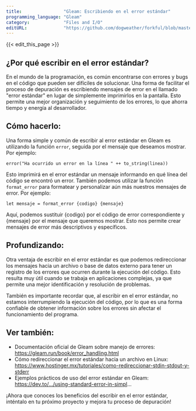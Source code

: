 ```yaml
---
title:                "Gleam: Escribiendo en el error estándar"
programming_language: "Gleam"
category:             "Files and I/O"
editURL:              "https://github.com/dogweather/forkful/blob/master/content/es/gleam/writing-to-standard-error.md"
---
```


{{< edit_this_page >}}

## ¿Por qué escribir en el error estándar?

En el mundo de la programación, es común encontrarse con errores y bugs en el código que pueden ser difíciles de solucionar. Una forma de facilitar el proceso de depuración es escribiendo mensajes de error en el llamado "error estándar" en lugar de simplemente imprimirlos en la pantalla. Esto permite una mejor organización y seguimiento de los errores, lo que ahorra tiempo y energía al desarrollador.

## Cómo hacerlo:

Una forma simple y común de escribir al error estándar en Gleam es utilizando la función `error`, seguida por el mensaje que deseamos mostrar. Por ejemplo:

```Gleam
error("Ha ocurrido un error en la línea " ++ to_string(linea))
```

Esto imprimirá en el error estándar un mensaje informando en qué línea del código se encontró un error. También podemos utilizar la función `format_error` para formatear y personalizar aún más nuestros mensajes de error. Por ejemplo:

```Gleam
let mensaje = format_error {codigo} {mensaje}
```

Aquí, podemos sustituir {codigo} por el código de error correspondiente y {mensaje} por el mensaje que queremos mostrar. Esto nos permite crear mensajes de error más descriptivos y específicos.

## Profundizando:

Otra ventaja de escribir en el error estándar es que podemos redireccionar los mensajes hacia un archivo o base de datos externo para tener un registro de los errores que ocurren durante la ejecución del código. Esto resulta muy útil cuando se trabaja en aplicaciones complejas, ya que permite una mejor identificación y resolución de problemas.

También es importante recordar que, al escribir en el error estándar, no estamos interrumpiendo la ejecución del código, por lo que es una forma confiable de obtener información sobre los errores sin afectar el funcionamiento del programa.

## Ver también:

- Documentación oficial de Gleam sobre manejo de errores: https://gleam.run/book/error_handling.html
- Cómo redireccionar el error estándar hacia un archivo en Linux: https://www.hostinger.mx/tutoriales/como-redireccionar-stdin-stdout-y-stderr
- Ejemplos prácticos de uso del error estándar en Gleam: https://dev.to/.../using-standard-error-in-simpl... 

¡Ahora que conoces los beneficios del escribir en el error estándar, inténtalo en tu próximo proyecto y mejora tu proceso de depuración!